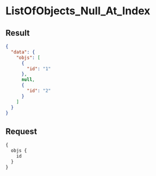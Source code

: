 # ListOfObjects_Null_At_Index

## Result

```json
{
  "data": {
    "objs": [
      {
        "id": "1"
      },
      null,
      {
        "id": "2"
      }
    ]
  }
}
```

## Request

```graphql
{
  objs {
    id
  }
}
```

